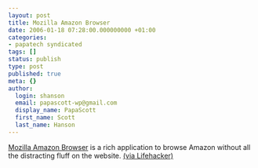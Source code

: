 ```yaml
---
layout: post
title: Mozilla Amazon Browser
date: 2006-01-18 07:28:00.000000000 +01:00
categories:
- papatech syndicated
tags: []
status: publish
type: post
published: true
meta: {}
author:
  login: shanson
  email: papascott-wp@gmail.com
  display_name: PapaScott
  first_name: Scott
  last_name: Hanson
---
```

<p><a href="http://www.faser.net/mab/" title="M A B - Mozilla Amazon Browser">Mozilla Amazon Browser</a> is a rich application to browse Amazon without all the distracting fluff on the website. <a href="http://www.lifehacker.com/software/shopping/search-amazon-from-a-firefox-browser-149072.php" title="Search Amazon from a Firefox browser - Lifehacker">(via  Lifehacker)</a></p>
